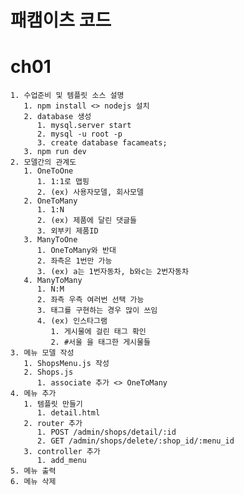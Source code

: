 # 패캠이츠 코드

# ch01
    1. 수업준비 및 템플릿 소스 설명
       1. npm install <> nodejs 설치
       2. database 생성
          1. mysql.server start 
          2. mysql -u root -p
          3. create database facameats;
       3. npm run dev
    2. 모델간의 관계도
       1. OneToOne
          1. 1:1로 맵핑
          2. (ex) 사용자모델, 회사모델
       2. OneToMany
          1. 1:N
          2. (ex) 제품에 달린 댓글들
          3. 외부키 제품ID
       3. ManyToOne
          1. OneToMany와 반대
          2. 좌측은 1번만 가능
          3. (ex) a는 1번자동차, b와c는 2번자동차
       4. ManyToMany
          1. N:M
          2. 좌측 우측 여러번 선택 가능
          3. 태그를 구현하는 경우 많이 쓰임
          4. (ex) 인스타그램
             1. 게시물에 걸린 태그 확인
             2. #서울 을 태그한 게시물들
    3. 메뉴 모델 작성
       1. ShopsMenu.js 작성
       2. Shops.js
          1. associate 추가 <> OneToMany
    4. 메뉴 추가
       1. 템플릿 만들기
          1. detail.html
       2. router 추가
          1. POST /admin/shops/detail/:id
          2. GET /admin/shops/delete/:shop_id/:menu_id
       3. controller 추가
          1. add_menu
    5. 메뉴 출력
    6. 메뉴 삭제
